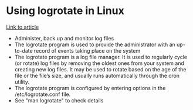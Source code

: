 # Using logrotate in Linux  
[Link to article](https://www.techrepublic.com/article/manage-linux-log-files-with-logrotate/)  
* Administer, back up and monitor log files
* The logrotate program is used to provide the administrator with an up-to-date record of events taking place on the system
* The logrotate program is a log file manager. It is used to regularly cycle (or rotate) log files by removing the oldest ones from your system and creating new log files. It may be used to rotate based on the age of the file or the file’s size, and usually runs automatically through the cron utility.
* The logrotate program is configured by entering options in the /etc/logrotate.conf file.
* See "man logrotate" to check details